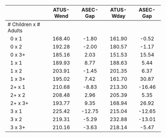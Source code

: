 
|                      |    ATUS-Wend |     ASEC-Gap |    ATUS-Wday |     ASEC-Gap |
| -------------------- | :----------: | :----------: | :----------: | :----------: |
| # Children x # Adults |              |              |              |              |
| &nbsp;&nbsp;0 x 1    |       168.40 |        -1.80 |       161.90 |        -0.52 |
| &nbsp;&nbsp;0 x 2    |       192.28 |        -2.00 |       180.57 |        -1.17 |
| &nbsp;&nbsp;0 x 3+   |       185.16 |         2.03 |       151.53 |        15.54 |
| &nbsp;&nbsp;1 x 1    |       189.93 |         8.77 |       188.63 |         5.44 |
| &nbsp;&nbsp;1 x 2    |       203.91 |        -1.45 |       201.35 |         6.37 |
| &nbsp;&nbsp;1 x 3+   |       195.02 |         7.42 |       161.70 |        30.87 |
| &nbsp;&nbsp;2+ x 1   |       210.68 |        -8.83 |       213.30 |       -16.46 |
| &nbsp;&nbsp;2+ x 2   |       208.48 |         2.96 |       205.39 |         5.35 |
| &nbsp;&nbsp;2+ x 3+  |       193.77 |         9.35 |       168.94 |        26.92 |
| &nbsp;&nbsp;3 x 1    |       225.42 |       -12.75 |       215.04 |       -12.65 |
| &nbsp;&nbsp;3 x 2    |       219.31 |        -5.29 |       232.88 |       -13.01 |
| &nbsp;&nbsp;3 x 3+   |       210.16 |        -3.63 |       218.14 |        -5.47 |

